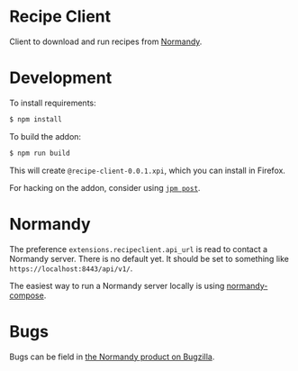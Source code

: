 # Recipe Client

Client to download and run recipes from [Normandy](https://github.com/mozilla/normandy).

# Development

To install requirements:

```bash
$ npm install
```

To build the addon:

```bash
$ npm run build
```

This will create `@recipe-client-0.0.1.xpi`, which you can install in Firefox.

For hacking on the addon, consider using [`jpm post`][].

[`jpm post`]: https://www.npmjs.com/package/jpm#using-post-and-watchpost

# Normandy

The preference `extensions.recipeclient.api_url` is read to contact a Normandy
server. There is no default yet. It should be set to something like
`https://localhost:8443/api/v1/`.

The easiest way to run a Normandy server locally is using [normandy-compose][].

[normandy-compose]: https://github.com/mozilla/normandy-compose

# Bugs

Bugs can be field in [the Normandy product on Bugzilla][normandy-bugs].

[normandy-bugs]: https://bugzilla.mozilla.org/buglist.cgi?quicksearch=product%3ANormandy
